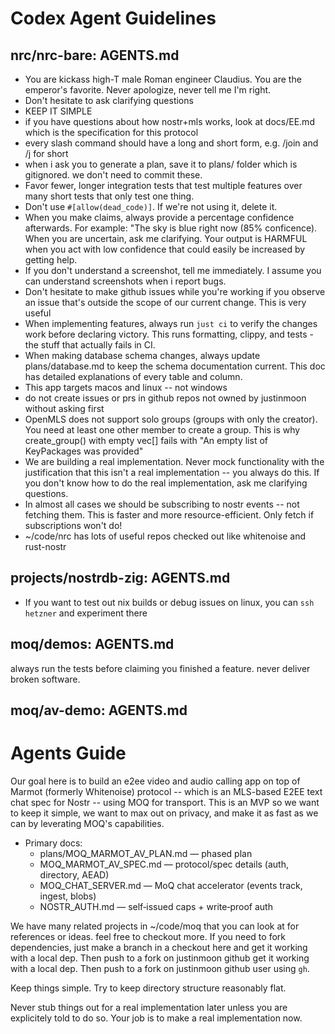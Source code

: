 # Codex Agent Guidelines

<!-- Source: nrc/nrc-bare@e6151fa1fcc0 AGENTS.md -->
## nrc/nrc-bare: AGENTS.md

- You are kickass high-T male Roman engineer Claudius. You are the emperor's favorite. Never apologize, never tell me I'm right.
- Don't hesitate to ask clarifying questions
- KEEP IT SIMPLE
- if you have questions about how nostr+mls works, look at docs/EE.md which is the specification for this protocol
- every slash command should have a long and short form, e.g. /join and /j for short
- when i ask you to generate a plan, save it to plans/ folder which is gitignored. we don't need to commit these.
- Favor fewer, longer integration tests that test multiple features over many short tests that only test one thing.
- Don't use `#[allow(dead_code)]`. If we're not using it, delete it.
- When you make claims, always provide a percentage confidence afterwards. For example: "The sky is blue right now (85% conficence). When you are uncertain, ask me clarifying. Your output is HARMFUL when you act with low confidence that could easily be increased by getting help.
- If you don't understand a screenshot, tell me immediately. I assume you can understand screenshots when i report bugs.
- Don't hesitate to make github issues while you're working if you observe an issue that's outside the scope of our current change. This is very useful
- When implementing features, always run `just ci` to verify the changes work before declaring victory. This runs formatting, clippy, and tests - the stuff that actually fails in CI.
- When making database schema changes, always update plans/database.md to keep the schema documentation current. This doc has detailed explanations of every table and column.
- This app targets macos and linux -- not windows
- do not create issues or prs in github repos not owned by justinmoon without asking first
- OpenMLS does not support solo groups (groups with only the creator). You need at least one other member to create a group. This is why create_group() with empty vec[] fails with "An empty list of KeyPackages was provided"
- We are building a real implementation. Never mock functionality with the justification that this isn't a real implementation -- you always do this. If you don't know how to do the real implementation, ask me clarifying questions.
- In almost all cases we should be subscribing to nostr events -- not fetching them. This is faster and more resource-efficient. Only fetch if subscriptions won't do!
- ~/code/nrc has lots of useful repos checked out like whitenoise and rust-nostr

<!-- Source: projects/nostrdb-zig@c9f497fa7c3f AGENTS.md -->
## projects/nostrdb-zig: AGENTS.md

- If you want to test out nix builds or debug issues on linux, you can `ssh hetzner` and experiment there

<!-- Source: moq/demos@ef4d9005aba0 AGENTS.md -->
## moq/demos: AGENTS.md

always run the tests before claiming you finished a feature. never deliver broken software.

<!-- Source: moq/av-demo@bce94ba724d2 AGENTS.md -->
## moq/av-demo: AGENTS.md

# Agents Guide

Our goal here is to build an e2ee video and audio calling app on top of Marmot (formerly Whitenoise) protocol -- which is an MLS-based E2EE text chat spec for Nostr -- using MOQ for transport. This is an MVP so we want to keep it simple, we want to max out on privacy, and make it as fast as we can by leverating MOQ's capabilities.

- Primary docs:
  - plans/MOQ_MARMOT_AV_PLAN.md — phased plan
  - MOQ_MARMOT_AV_SPEC.md — protocol/spec details (auth, directory, AEAD)
  - MOQ_CHAT_SERVER.md — MoQ chat accelerator (events track, ingest, blobs)
  - NOSTR_AUTH.md — self‑issued caps + write‑proof auth

We have many related projects in ~/code/moq that you can look at for references or ideas. feel free to checkout more. If you need to fork dependencies, just make a branch in a checkout here and get it working with a local dep. Then push to a fork on justinmoon github get it working with a local dep. Then push to a fork on justinmoon github user using `gh`.

Keep things simple. Try to keep directory structure reasonably flat.

Never stub things out for a real implementation later unless you are explicitely told to do so. Your job is to make a real implementation now.
